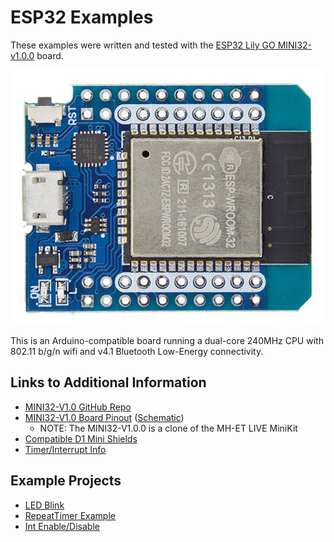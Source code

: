# ESP32 Examples

These examples were written and tested with the [ESP32 Lily GO MINI32-v1.0.0](http://mh.nodebb.com/topic/8/mh-et-live-minikit-for-esp32) board.

![MH-ET_LIVE_Mini](../images/esp32_MH-ET_LIVE_Mini.jpg)

This is an Arduino-compatible board running a dual-core 240MHz CPU with 802.11 b/g/n wifi and v4.1 Bluetooth Low-Energy connectivity.

## Links to Additional Information

* [MINI32-V1.0 GitHub Repo](https://github.com/LilyGO/MINI32-V1.0)
* [MINI32-V1.0 Board Pinout](https://riot-os.org/api/group__boards__esp32__mh-et-live-minikit.html#pinout) ([Schematic](https://i.imgur.com/EpE4dGj.jpg))
	* NOTE: The MINI32-V1.0.0 is a clone of the MH-ET LIVE MiniKit
* [Compatible D1 Mini Shields](https://wiki.wemos.cc/products:d1_mini_shields)
* [Timer/Interrupt Info](https://techtutorialsx.com/2017/10/07/esp32-arduino-timer-interrupts/) 

## Example Projects

* [LED Blink](Examples/LED_Blink)
* [RepeatTimer Example](https://github.com/espressif/arduino-esp32/blob/master/libraries/ESP32/examples/Timer/RepeatTimer/RepeatTimer.ino)
* [Int Enable/Disable](https://www.esp32.com/viewtopic.php?t=2288)


